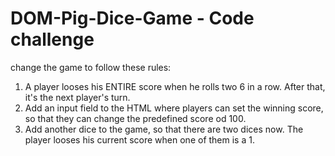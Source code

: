 # DOM-Pig-Dice-Game - Code challenge

change the game to follow these rules:

1. A player looses his ENTIRE score when he rolls two 6 in a row. After that, it's the next player's turn. 
2. Add an input field to the HTML where players can set the winning score, so that they can change the predefined score od 100.
3. Add another dice to the game, so that there are two dices now. The player looses his current score when one of them is a 1.
